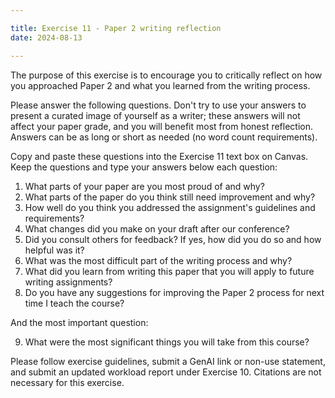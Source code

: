 ```yaml
---

title: Exercise 11 - Paper 2 writing reflection
date: 2024-08-13

---
```

The purpose of this exercise is to encourage you to critically reflect on how you approached Paper 2 and what you learned from the writing process.

Please answer the following questions. Don't try to use your answers to present a curated image of yourself as a writer; these answers will not affect your paper grade, and you will benefit most from honest reflection. Answers can be as long or short as needed (no word count requirements).

Copy and paste these questions into the Exercise 11 text box on Canvas. Keep the questions and type your answers below each question:

1. What parts of your paper are you most proud of and why?
2. What parts of the paper do you think still need improvement and why?
3. How well do you think you addressed the assignment's guidelines and requirements?
4. What changes did you make on your draft after our conference?
5. Did you consult others for feedback? If yes, how did you do so and how helpful was it?
6. What was the most difficult part of the writing process and why?
7. What did you learn from writing this paper that you will apply to future writing assignments?
8. Do you have any suggestions for improving the Paper 2 process for next time I teach the course?

And the most important question:

9. What were the most significant things you will take from this course?

Please follow exercise guidelines, submit a  GenAI link or non-use statement, and submit an updated workload report under Exercise 10. Citations are not necessary for this exercise.
